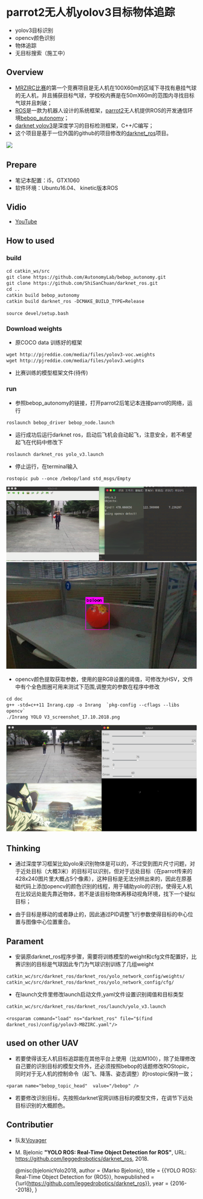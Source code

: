 # parrot2无人机yolov3目标物体追踪

- yolov3目标识别
- opencv颜色识别
- 物体追踪
- 无目标搜索（施工中）

## Overview

- [MRZIRC比赛](http://www.mbzirc.com/challenge/2020)的第一个竞赛项目是无人机在100X60m的区域下寻找有悬挂气球的无人机，并且捕获目标气球，学校校内赛是在50mX60m的范围内寻找目标气球并且刺破；
- [ROS](www.ros.org)是一款为机器人设计的系统框架，[parrot2](http://www.parrot.com.cn/)无人机提供ROS的开发通信环境[bebop_autonomy](http://wiki.ros.org/bebop_autonomy)；
- [darknet yolov3](https://pjreddie.com/darknet/yolo/)是深度学习的目标检测框架，C++/C编写；
- 这个项目是基于一位外国的github的项目修改的[darknet_ros](https://github.com/leggedrobotics/darknet_ros)项目。

<img src="doc/record.gif">

## Prepare
- 笔记本配置：i5，GTX1060
- 软件环境：Ubuntu16.04、 kinetic版本ROS

## Vidio
- [YouTube](https://youtu.be/F69QrPSHUOs)

## How to used
### build
```
cd catkin_ws/src
git clone https://github.com/AutonomyLab/bebop_autonomy.git
git clone https://github.com/ShiSanChuan/darknet_ros.git
cd ..
catkin build bebop_autonomy
catkin build darknet_ros -DCMAKE_BUILD_TYPE=Release

source devel/setup.bash
```
### Download weights
- 原COCO data 训练好的框架
```
wget http://pjreddie.com/media/files/yolov3-voc.weights
wget http://pjreddie.com/media/files/yolov3.weights
```
- 比赛训练的模型框架文件(待传)

### run
- 参照bebop_autonomy的链接，打开parrot2后笔记本连接parrot的网络，运行
```
roslaunch bebop_driver bebop_node.launch
```
- 运行成功后运行darknet ros，启动后飞机会自动起飞，注意安全，若不希望起飞在代码中修改下
```
roslaunch darknet_ros yolo_v3.launch
```
- 停止运行，在terminal输入
```
rostopic pub --once /bebop/land std_msgs/Empty
```

<img src="doc/opencv_detect.png">

<img src="doc/YOLO V3_screenshot_25.09.2018.png">

- opencv颜色提取获取参数，使用的是RGB设置的阈值，可修改为HSV，文件中有个全色图圈可用来测试下范围,调整完的参数在程序中修改
```
cd doc
g++ -std=c++11 Inrang.cpp -o Inrang  `pkg-config --cflags --libs opencv`
./Inrang YOLO V3_screenshot_17.10.2018.png
```
<img src="doc/opencv_use.png">

## Thinking
- 通过深度学习框架比如yolo来识别物体是可以的，不过受到图片尺寸问题，对于近处目标（大概3米）的目标可以识别，但对于远处目标（在parrot传来的428x240图片里大概占5个像素），这种目标是无法分辨出来的，因此在原基础代码上添加opencv的颜色识别的线程，用于辅助yolo的识别，使得无人机在比较远处能先靠近物体，若不是该目标物体再移动视角环境，找下一个疑似目标；

- 由于目标是移动的或者静止的，因此通过PID调整飞行参数使得目标的中心位置与图像中心位置重合。

## Parament
- 安装原darknet_ros程序步骤，需要将训练模型的weight和cfg文件配置好，比赛识别的目标是气球因此专门为气球识别训练了几组weight
```
catkin_wc/src/darknet_ros/darknet_ros/yolo_network_config/weights/
catkin_wc/src/darknet_ros/darknet_ros/yolo_network_config/cfg/
```
- 在launch文件里修改launch启动文件,yaml文件设置识别阈值和目标类型

```
catkin_wc/src/darknet_ros/darknet_ros/launch/yolo_v3.launch

<rosparam command="load" ns="darknet_ros" file="$(find darknet_ros)/config/yolov3-MBZIRC.yaml"/>
```

## used on other UAV
- 若要使得该无人机目标追踪能在其他平台上使用（比如M100），除了处理修改自己要的识别目标的模型文件外，还必须按照bebop的话题修改ROStopic，同时对于无人机的控制命令（起飞、降落、姿态调整）的rostopic保持一致；

```
<param name="bebop_topic_head"  value="/bebop" />
```
- 若要修改识别目标，先按照darknet官网训练目标的模型文件，在调节下远处目标识别的大概颜色。

## Contributier
- 队友[Voyager](https://github.com/VoyagerIII)
- M. Bjelonic
**"YOLO ROS: Real-Time Object Detection for ROS"**,
URL: https://github.com/leggedrobotics/darknet_ros, 2018.

    @misc{bjelonicYolo2018,
      author = {Marko Bjelonic},
      title = {{YOLO ROS}: Real-Time Object Detection for {ROS}},
      howpublished = {\url{https://github.com/leggedrobotics/darknet_ros}},
      year = {2016--2018},
}
